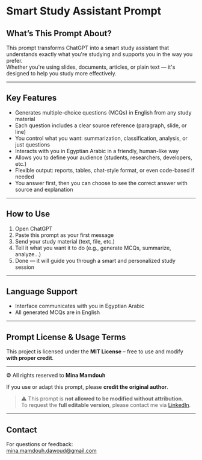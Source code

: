 # Smart Study Assistant Prompt

## What’s This Prompt About?  
This prompt transforms ChatGPT into a smart study assistant that understands exactly what you're studying and supports you in the way you prefer.  
Whether you're using slides, documents, articles, or plain text — it's designed to help you study more effectively.

---

## Key Features  
- Generates multiple-choice questions (MCQs) in English from any study material  
- Each question includes a clear source reference (paragraph, slide, or line)  
- You control what you want: summarization, classification, analysis, or just questions  
- Interacts with you in Egyptian Arabic in a friendly, human-like way  
- Allows you to define your audience (students, researchers, developers, etc.)  
- Flexible output: reports, tables, chat-style format, or even code-based if needed  
- You answer first, then you can choose to see the correct answer with source and explanation

---

## How to Use  
1. Open ChatGPT  
2. Paste this prompt as your first message  
3. Send your study material (text, file, etc.)  
4. Tell it what you want it to do (e.g., generate MCQs, summarize, analyze...)  
5. Done — it will guide you through a smart and personalized study session

---

## Language Support  
- Interface communicates with you in Egyptian Arabic  
- All generated MCQs are in English

---

## Prompt License & Usage Terms

This project is licensed under the **MIT License** – free to use and modify **with proper credit**.

---

© All rights reserved to **Mina Mamdouh**

If you use or adapt this prompt, please **credit the original author**.

> ⚠️ This prompt is **not allowed to be modified without attribution**.  
> To request the **full editable version**, please contact me via [LinkedIn](https://www.linkedin.com/in/minamamdouh-).

---

## Contact  
For questions or feedback:  
mina.mamdouh.dawoud@gmail.com
